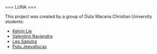 === LUNA === 

This project was created by a group of Duta Wacana Christian University students:
<ul>
    <li>
        <a href="https://github.com/Kleponaeru">Kelvin Lie</a>
    </li>
     <li>
        <a href="https://github.com/Christando">Valentino Raviendra</a>
    </li>
     <li>
        <a href="https://github.com/Leosaputra0">Leo Saputra</a>
    </li>
     <li>
        <a href="https://github.com/Jeevalucas">Putu Jeevallucas</a>
    </li>
   
</ul>
